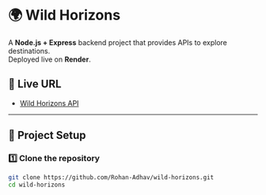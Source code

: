 # 🌍 Wild Horizons

A **Node.js + Express** backend project that provides APIs to explore destinations.  
Deployed live on **Render**.

## 🚀 Live URL
- [Wild Horizons API](https://wild-horizons-wuzo.onrender.com/api)

---

## 📂 Project Setup

### 1️⃣ Clone the repository
```bash
git clone https://github.com/Rohan-Adhav/wild-horizons.git
cd wild-horizons
